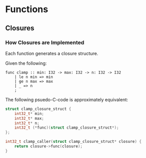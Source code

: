 # Functions


## Closures

### How Closures are Implemented

Each function generates a closure structure.

Given the following:
```
func clamp :: min: I32 -> max: I32 -> n: I32 -> I32
    | le n min => min
    | ge n max => max
    | _ => n
    ;
```

The following psuedo-C-code is approximately equivalent:
```C
struct clamp_closure_struct {
    int32_t* min;
    int32_t* max;
    int32_t* n;
    int32_t (*func)(struct clamp_closure_struct*);
};

int32_t clamp_caller(struct clamp_closure_struct* closure) {
    return closure->func(closure);
}
```